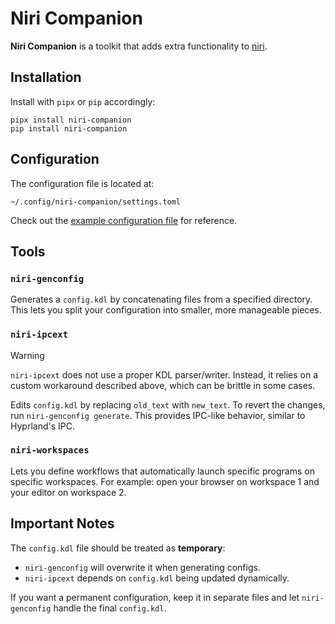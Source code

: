 # Niri Companion

**Niri Companion** is a toolkit that adds extra functionality to [niri](https://github.com/YaLTeR/niri).

## Installation

Install with `pipx` or `pip` accordingly:

```
pipx install niri-companion
pip install niri-companion
```

## Configuration

The configuration file is located at:

```
~/.config/niri-companion/settings.toml

```

Check out the [example configuration file](./examples/settings.toml) for reference.

## Tools

### `niri-genconfig`

Generates a `config.kdl` by concatenating files from a specified directory.
This lets you split your configuration into smaller, more manageable pieces.

### `niri-ipcext`

> [!WARNING]
> `niri-ipcext` does not use a proper KDL parser/writer. Instead, it relies on a custom workaround described above, which can be brittle in some cases.

Edits `config.kdl` by replacing `old_text` with `new_text`.
To revert the changes, run `niri-genconfig generate`.
This provides IPC-like behavior, similar to Hyprland's IPC.

### `niri-workspaces`

Lets you define workflows that automatically launch specific programs on specific workspaces.
For example: open your browser on workspace 1 and your editor on workspace 2.

## Important Notes

The `config.kdl` file should be treated as **temporary**:

* `niri-genconfig` will overwrite it when generating configs.
* `niri-ipcext` depends on `config.kdl` being updated dynamically.

If you want a permanent configuration, keep it in separate files and let `niri-genconfig` handle the final `config.kdl`.
